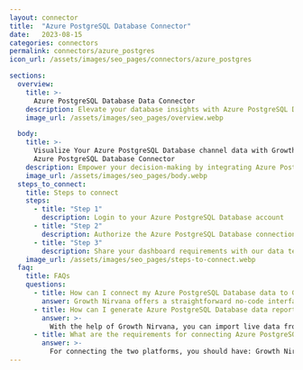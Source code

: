 ```yaml
---
layout: connector
title:  "Azure PostgreSQL Database Connector"
date:   2023-08-15
categories: connectors
permalink: connectors/azure_postgres
icon_url: /assets/images/seo_pages/connectors/azure_postgres

sections:
  overview:
    title: >-
      Azure PostgreSQL Database Data Connector
    description: Elevate your database insights with Azure PostgreSQL Database integration. Seamlessly merge Azure PostgreSQL's data capabilities with Looker Studio's analytical prowess, transforming raw data into actionable insights that drive strategic decisions.
    image_url: /assets/images/seo_pages/overview.webp

  body:
    title: >-
      Visualize Your Azure PostgreSQL Database channel data with Growth Nirvana's
      Azure PostgreSQL Database Connector
    description: Empower your decision-making by integrating Azure PostgreSQL Database with Looker Studio's analytical capabilities.
    image_url: /assets/images/seo_pages/body.webp
  steps_to_connect:
    title: Steps to connect
    steps:
      - title: "Step 1"
        description: Login to your Azure PostgreSQL Database account
      - title: "Step 2"
        description: Authorize the Azure PostgreSQL Database connection to send data to Growth Nirvana
      - title: "Step 3"
        description: Share your dashboard requirements with our data team. We will build the report for you.
    image_url: /assets/images/seo_pages/steps-to-connect.webp
  faq:
    title: FAQs
    questions:
      - title: How can I connect my Azure PostgreSQL Database data to Google Data Studio/Looker Studio?
        answer: Growth Nirvana offers a straightforward no-code interface to connect to Azure PostgreSQL Database data sources.
      - title: How can I generate Azure PostgreSQL Database data reports in Looker Studio?
        answer: >-
          With the help of Growth Nirvana, you can import live data from Azure PostgreSQL Database into Looker Studio. These data can be viewed in charts, tables, and dashboards to generate branded reports that can be shared instantly.
      - title: What are the requirements for connecting Azure PostgreSQL Database and Looker Studio?
        answer: >-
          For connecting the two platforms, you should have: Growth Nirvana Account and Azure PostgreSQL Database Ads Account
---
```

